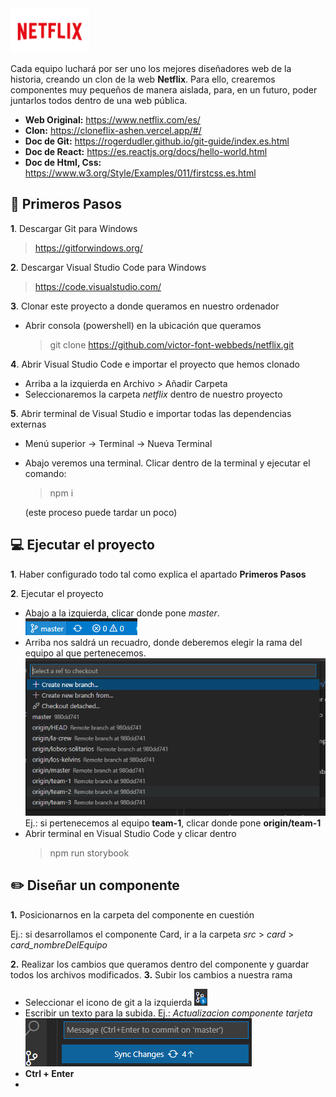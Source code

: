 <img style="width: 25%;" src="./documentation/netflix-1.png">

Cada equipo luchará por ser uno los mejores diseñadores web de la historia, creando un clon de la web **Netflix**. Para ello, crearemos componentes muy pequeños de manera aislada, para, en un futuro, poder juntarlos todos dentro de una web pública.

- **Web Original:** https://www.netflix.com/es/
- **Clon:** https://cloneflix-ashen.vercel.app/#/
- **Doc de Git:** https://rogerdudler.github.io/git-guide/index.es.html
- **Doc de React:** https://es.reactjs.org/docs/hello-world.html
- **Doc de Html, Css:** https://www.w3.org/Style/Examples/011/firstcss.es.html

## 🚀 Primeros Pasos

**1**. Descargar Git para Windows

> https://gitforwindows.org/

**2**. Descargar Visual Studio Code para Windows

> https://code.visualstudio.com/

**3**. Clonar este proyecto a donde queramos en nuestro ordenador

- Abrir consola (powershell) en la ubicación que queramos

  > git clone https://github.com/victor-font-webbeds/netflix.git

**4**. Abrir Visual Studio Code e importar el proyecto que hemos clonado

- Arriba a la izquierda en Archivo > Añadir Carpeta
- Seleccionaremos la carpeta _netflix_ dentro de nuestro proyecto

**5**. Abrir terminal de Visual Studio e importar todas las dependencias externas

- Menú superior -> Terminal -> Nueva Terminal
- Abajo veremos una terminal. Clicar dentro de la terminal y ejecutar el comando:

  > npm i

  (este proceso puede tardar un poco)

## 💻 Ejecutar el proyecto

**1**. Haber configurado todo tal como explica el apartado **Primeros Pasos**

**2**. Ejecutar el proyecto

- Abajo a la izquierda, clicar donde pone _master_.  
  ![alt text](./documentation/run-2.png)
- Arriba nos saldrá un recuadro, donde deberemos elegir la rama del equipo al que pertenecemos.
  ![alt text](./documentation/run-1.png)
  Ej.: si pertenecemos al equipo **team-1**, clicar donde pone **origin/team-1**
- Abrir terminal en Visual Studio Code y clicar dentro
  > npm run storybook

## ✏️ Diseñar un componente

**1.** Posicionarnos en la carpeta del componente en cuestión

Ej.: si desarrollamos el componente Card, ir a la carpeta _src_ > _card_ > _card_nombreDelEquipo_

**2.** Realizar los cambios que queramos dentro del componente y guardar todos los archivos modificados.
**3.** Subir los cambios a nuestra rama

- Seleccionar el icono de git a la izquierda ![alt text](./documentation/git-1.png)
- Escribir un texto para la subida. Ej.: _Actualizacion componente tarjeta_
  ![alt text](./documentation/git-2.png)
- **Ctrl + Enter**
-

